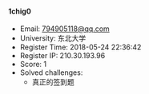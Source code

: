 #### 1chig0  

* Email: 794905118@qq.com  
* University: 东北大学  
* Register Time: 2018-05-24 22:36:42  
* Register IP: 210.30.193.96  
* Score: 1  
* Solved challenges: 
  * 真正的签到题  
